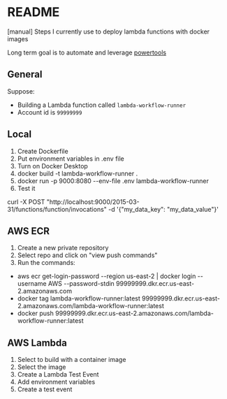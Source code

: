 # README

[manual] Steps I currently use to deploy lambda functions with docker images

Long term goal is to automate and leverage [powertools](https://docs.powertools.aws.dev/lambda/python/latest/)

## General

Suppose:
* Building a Lambda function called `lambda-workflow-runner`
* Account id is `99999999`


## Local

1) Create Dockerfile
2) Put environment variables in .env file
3) Turn on Docker Desktop
4) docker build -t lambda-workflow-runner .
5) docker run -p 9000:8080 --env-file .env lambda-workflow-runner
6) Test it

curl -X POST "http://localhost:9000/2015-03-31/functions/function/invocations" -d '{"my_data_key": "my_data_value"}'

## AWS ECR

1) Create a new private repository
2) Select repo and click on "view push commands"
3) Run the commands:
- aws ecr get-login-password --region us-east-2 | docker login --username AWS --password-stdin 99999999.dkr.ecr.us-east-2.amazonaws.com
- docker tag lambda-workflow-runner:latest 99999999.dkr.ecr.us-east-2.amazonaws.com/lambda-workflow-runner:latest
- docker push 99999999.dkr.ecr.us-east-2.amazonaws.com/lambda-workflow-runner:latest

## AWS Lambda

1) Select to build with a container image
2) Select the image
3) Create a Lambda Test Event
4) Add environment variables
5) Create a test event